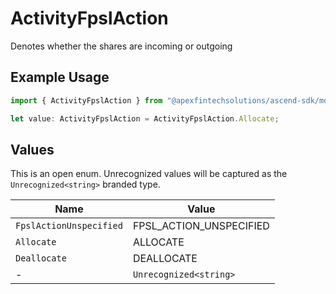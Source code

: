 # ActivityFpslAction

Denotes whether the shares are incoming or outgoing

## Example Usage

```typescript
import { ActivityFpslAction } from "@apexfintechsolutions/ascend-sdk/models/components";

let value: ActivityFpslAction = ActivityFpslAction.Allocate;
```

## Values

This is an open enum. Unrecognized values will be captured as the `Unrecognized<string>` branded type.

| Name                    | Value                   |
| ----------------------- | ----------------------- |
| `FpslActionUnspecified` | FPSL_ACTION_UNSPECIFIED |
| `Allocate`              | ALLOCATE                |
| `Deallocate`            | DEALLOCATE              |
| -                       | `Unrecognized<string>`  |